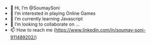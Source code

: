 - 👋 Hi, I’m @SoumaySoni
- 👀 I’m interested in playing Online Games
- 🌱 I’m currently learning Javascript
- 💞️ I’m looking to collaborate on ...
- 📫 How to reach me (https://www.linkedin.com/in/soumay-soni-911489202/)

<!---
SoumaySoni/SoumaySoni is a ✨ special ✨ repository because its `README.md` (this file) appears on your GitHub profile.
You can click the Preview link to take a look at your changes.
--->

